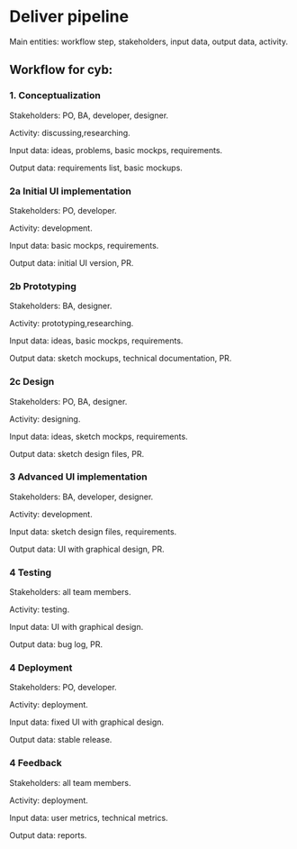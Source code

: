 # Deliver pipeline
 
Main entities: workflow step, stakeholders, input data, output data, activity.
 
 
## Workflow for cyb:
 
### 1. Conceptualization

Stakeholders: PO, BA, developer, designer.

Activity: discussing,researching.

Input data: ideas, problems, basic mockps, requirements.

Output data: requirements list, basic mockups.



### 2a Initial UI implementation

Stakeholders: PO, developer.

Activity: development.

Input data: basic mockps, requirements.

Output data: initial UI version, PR.



### 2b Prototyping

Stakeholders: BA, designer.

Activity: prototyping,researching.

Input data: ideas, basic mockps, requirements.

Output data: sketch mockups, technical documentation, PR.



### 2c Design

Stakeholders: PO, BA, designer.

Activity: designing.

Input data: ideas, sketch mockps, requirements.

Output data: sketch design files, PR.



### 3 Advanced UI implementation

Stakeholders: BA, developer, designer.

Activity: development.

Input data: sketch design files, requirements.

Output data: UI with graphical design, PR.



### 4 Testing

Stakeholders: all team members.

Activity: testing.

Input data: UI with graphical design.

Output data: bug log, PR.



### 4 Deployment

Stakeholders: PO, developer.

Activity: deployment.

Input data: fixed UI with graphical design.

Output data: stable release.



### 4 Feedback

Stakeholders: all team members.

Activity: deployment.

Input data: user metrics, technical metrics.

Output data: reports.


